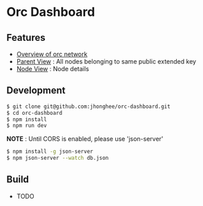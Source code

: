 # Orc Dashboard

## Features

 * [Overview of orc network](http://imgur.com/SYBFT8q)
 * [Parent View](http://imgur.com/hKS87k2) : All nodes belonging to same public extended key
 * [Node View](http://imgur.com/2FF140v) : Node details

## Development

``` bash
$ git clone git@github.com:jhonghee/orc-dashboard.git
$ cd orc-dashboard
$ npm install
$ npm run dev
```
**NOTE** : Until CORS is enabled, please use 'json-server'

``` bash
$ npm install -g json-server
$ npm json-server --watch db.json
``` 

## Build

 * TODO
